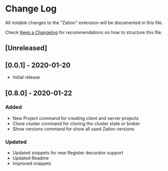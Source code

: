 # Change Log

All notable changes to the "Zation" extension will be documented in this file.

Check [Keep a Changelog](http://keepachangelog.com/) for recommendations on how to structure this file.

## [Unreleased]

## [0.0.1] - 2020-01-20
- Initial release

## [0.8.0] - 2020-01-22
### Added
- New Project command for creating client and server projects
- Clone cluster command for cloning the cluster state or broker
- Show versions command for show all used Zation versions
### Updated
- Updated snippets for new Register decorator support
- Updated Readme
- Improved snippets